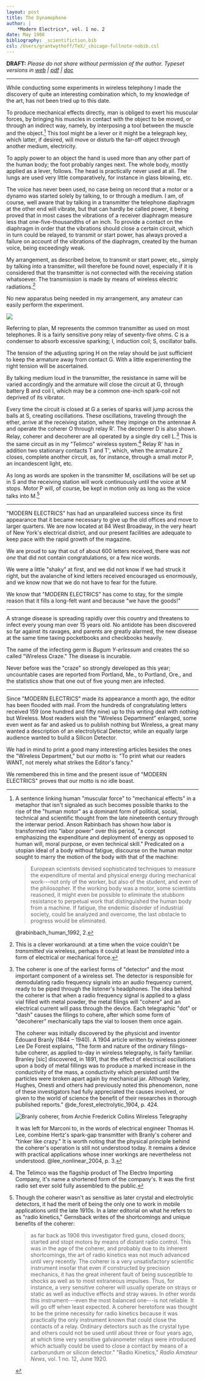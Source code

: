 ```yaml
---
layout: post
title: The Dynamophone
author: |
    *Modern Electrics*, vol. 1 no. 2
date: May 1908
bibliography: _scientifiction.bib
csl: /Users/grantwythoff/TeX/_chicago-fullnote-nobib.csl
---
```


**DRAFT:** *Please do not share without permission of the author. Typeset versions in  [web](http://gernsback.wythoff.net/190805_the_dynamophone.html) \| [pdf](https://github.com/gwijthoff/perversity_of_things/blob/gh-pages/typeset_drafts/190805_the_dynamophone.pdf?raw=true) \| [doc](https://github.com/gwijthoff/perversity_of_things/blob/gh-pages/typeset_drafts/190805_the_dynamophone.docx)*

* * * * * * * * * * * 

While conducting some experiments in wireless telephony I made the discovery of quite an interesting combination which, to my knowledge of the art, has not been tried up to this date.

To produce mechanical effects directly, man is obliged to exert his muscular forces, by bringing his muscles in contact with the object to be moved, or through an indirect way, namely, by interposing a tool between the muscle and the object.[^hum]  This tool might be a lever or it might be a telegraph key, which latter, if desired, will move or disturb the far-off object through another medium, electricity.

To apply power to an object the hand is used more than any other part of the human body; the foot probably ranges next.  The whole body, mostly applied as a lever, follows.  The head is practically never used at all.  The lungs are used very little comparatively, for instance in glass blowing, etc.

The voice has never been used, no case being on record that a motor or a dynamo was started solely by talking, to or through a medium.  I am, of course, well aware that by talking in a transmitter the telephone diaphragm at the other end will vibrate, but that can hardly be called power, it being proved that in most cases the vibrations of a receiver diaphragm measure less that one-five-thousandths of an inch.  To provide a contact on the diaphragm in order that the vibrations should close a certain circuit, which in turn could be relayed, to transmit or start power, has always proved a failure on account of the vibrations of the diaphragm, created by the human voice, being exceedingly weak.

My arrangement, as described below, to transmit or start power, etc., simply by talking into a transmitter, will therefore be found novel, especially if it is considered that the transmitter is not connected with the receiving station whatsoever.  The transmission is made by means of wireless electric radiations.[^wrk]

No new apparatus being needed in my arrangement, any amateur can easily perform the experiment.

![](images/dynamophone.png)

Referring to plan, M represents the common transmitter as used on most telephones.  R is a fairly sensitive pony relay of seventy-five ohms.  C is a condenser to absorb excessive sparking; I, induction coil; S, oscillator balls.

The tension of the adjusting spring H on the relay should be just sufficient to keep the armature away from contact G.  With a little experimenting the right tension will be ascertained.

By talking medium loud in the transmitter, the resistance in same will be varied accordingly and the armature will close the circuit at G, through battery B and coil I, which may be a common one-inch spark-coil not deprived of its vibrator.

Every time the circuit is closed at G a series of sparks will jump across the balls at S, creating oscillations.  These oscillations, traveling through the ether, arrive at the receiving station, where they impinge on the antennae A and operate the coherer O through relay R'.  The decoherer D is also shown.  Relay, coherer and decoherer are all operated by a single dry cell L.[^coh]  This is the same circuit as in my "Telimco" wireless system.[^tel]  Relay R' has in addition two stationary contacts T and T', which, when the armature Z closes, complete another circuit, as, for instance, through a small motor P, an incandescent light, etc.

As long as words are spoken in the transmitter M, oscillations will be set up in S and the receiving station will work continuously until the voice at M stops.  Motor P will, of course, be kept in motion only as long as the voice talks into M.[^coi]

* * * * * * * * * * * 

"MODERN ELECTRICS" has had an unparalleled success since its first appearance that it became necessary to give up the old offices and move to larger quarters.  We are now located at 84 West Broadway, in the very heart of New York's electrical district, and our present facilities are adequate to keep pace with the rapid growth of the magazine.

We are proud to say that out of about 600 letters received, there was *not one* that did not contain congratulations, or a few nice words.

We were a little "shaky" at first, and we did not know if we had struck it right, but the avalanche of kind letters received encouraged us enormously, and we know now that we do not have to fear for the future.

We know that "MODERN ELECTRICS" has come to stay, for the simple reason that it fills a long-felt want and because "we have the goods!"

* * * * * * * * * * * 

A strange disease is spreading rapidly over this country and threatens to infect every young man over 15 years old.  No antidote has been discovered so far against its ravages, and parents are greatly alarmed, the new disease at the same time taxing pocketbooks and checkbooks heavily.

The name of the infecting germ is *Bugum Y-erlessum* and creates the so called "Wireless Craze."  The disease is incurable.

Never before was the "craze" so strongly developed as this year; uncountable cases are reported from Portland, Me., to Portland, Ore., and the statistics show that one out of five young men are infected.

* * * * * * * * * * 

Since "MODERN ELECTRICS" made its appearance a month ago, the editor has been flooded with mail.  From the hundreds of congratulating letters received 159 (one hundred and fifty nine) up to this writing deal with nothing but Wireless.  Most readers wish the "Wireless Department" enlarged, some even went as far and asked us to publish nothing but Wireless, a great many wanted a description of an electrolytical Detector, while an equally large audience wanted to build a Silicon Detector.

We had in mind to print a good many interesting articles besides the ones the "Wireless Department," but our motto is: "To print what our readers WANT, not merely what strikes the Editor's fancy."

We remembered this in time and the present issue of "MODERN ELECTRICS" proves that our motto is no idle boast.

[^hum]:  A sentence linking human "muscular force" to "mechanical effects" in a metaphor that isn't signaled as such becomes possible thanks to the rise of the "human motor" as a dominant form of political, social, technical and scientific thought from the late nineteenth century through the interwar period.  Anson Rabinbach has shown how labor is transformed into "labor power" over this period, "a concept emphasizing the expenditure and deployment of energy as opposed to human will, moral purpose, or even technical skill."  Predicated on a utopian ideal of a body without fatigue, discourse on the human motor sought to marry the motion of the body with that of the machine:

     > European scientists devised sophisticated techniques to measure the expenditure of mental and physical energy during mechanical work---not only of the worker, but also of the student, and even of the philosopher.  If the working body was a motor, some scientists reasoned, it might even be possible to eliminate the stubborn resistance to perpetual work that distinguished the human body from a machine.  If fatigue, the endemic disorder of industrial society, could be analyzed and overcome, the last obstacle to progress would be eliminated.

     @rabinbach_human_1992, 2.

[^wrk]:  This is a clever workaround:  at a time when the voice couldn't be *transmitted* via wireless, perhaps it could at least be *translated* into a form of electrical or mechanical force.

[^coh]:  The coherer is one of the earliest forms of "detector" and the most important component of a wireless set.  The detector is responsible for demodulating radio frequency signals into an audio frequency current, ready to be piped through the listener's headphones.  The idea behind the coherer is that when a radio frequency signal is applied to a glass vial filled with metal powder, the metal filings will "cohere" and an electrical current will pass through the device.  Each telegraphic "dot" or "dash" causes the filings to cohere, after which some form of "decoherer" mechanically taps the vial to loosen them once again.

    The coherer was initially discovered by the physicist and inventor Édouard Branly (1844 – 1940).  A 1904 article written by wireless pioneer Lee De Forest explains, "The form and nature of the ordinary filings-tube coherer, as applied to-day in wireless telegraphy, is fairly familiar.  Branley [sic] discovered, in 1891, that the effect of electrical oscillations upon a body of metal fillings was to produce a marked increase in the conductivity of the mass, a conductivity which persisted until the particles were broken apart again by mechanical jar.  Although Varley, Hughes, Onesti and others had previously noted this phenomenon, none of these investigators had fully appreciated the causes involved, or given to the world of science the benefit of their researches in thorough published reports."  @de_forest_electrolytic_1904, p. 424.

    ![Branly coherer, from Archie Frederick Collins *Wireless Telegraphy*](images/branly_coherer.png) <!-- no figure -->

    It was left for Marconi to, in the words of electrical engineer Thomas H. Lee, combine Hertz's spark-gap transmitter with Branly's coherer and "tinker like crazy."  It is worth noting that the physical principle behind the coherer's operation is still not understood today.  It remains a device with practical applications whose inner workings are nevertheless not understood.  @lee_nonlinear_2004, p. 3.

[^coi]:  Though the coherer wasn't as sensitive as later crystal and electrolytic detectors, it had the merit of being the only one to work in mobile applications until the late 1910s.  In a later editorial on what he refers to as "radio kinetics," Gernsback writes of the shortcomings and unique benefits of the coherer:

    > as far back as 1906 this investigator fired guns, closed doors, started and stopt motors by means of distant radio control. This was in the age of the coherer, and probably due to its inherent shortcomings, the art of radio kinetics was not much advanced until very recently. The coherer is a very unsatisfactory scientific instrument insofar that even if constructed by precision mechanics, it has the great inherent fault of being susceptible to shocks as well as to most extraneous impulses. Thus, for instance, a very sensitive coherer will usually operate on strays or static as well as inductive effects and stray waves. In other words this instrument---even the most balanced one---is not reliable. It will go off when least expected. A coherer heretofore was thought to be the prime necessity for radio kinetics because it was practically the only instrument known that could close the contacts of a relay. Ordinary detectors such as the crystal type and others could not be used until about three or four years ago, at which time very sensitive galvanometer relays were introduced which actually could be used to close a contact by means of a carborundum or silicon detector." "Radio Kinetics," *Radio Amateur News*, vol. 1 no. 12, June 1920.

[^tel]:  The Telimco was the flagship product of The Electro Importing Company, it's name a shortened form of the company's.  It was the first radio set ever sold fully assembled to the public.

<!-- contains instructions in another G article on building a light-sensitive selenium cell alarm clock that goes off when morning sunlight hits it -->